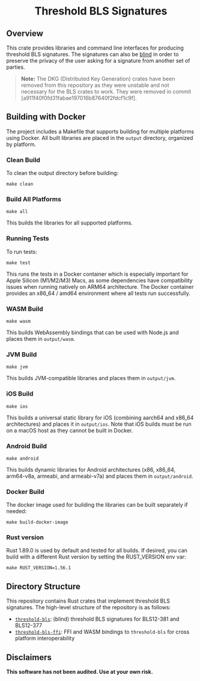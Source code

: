 <h1 align="center">Threshold BLS Signatures</h1>

## Overview

This crate provides libraries and command line interfaces for producing threshold BLS signatures. The signatures can also be [blind](https://en.wikipedia.org/wiki/Blind_signature) in order to preserve the privacy of the user asking for a signature from another set of parties. 

> **Note:** The DKG (Distributed Key Generation) crates have been removed from this repository as they were unstable and not necessary for the BLS crates to work. They were removed in commit [a911f40f0fd31fabae197016b87640f2fdcf1c9f].

## Building with Docker

The project includes a Makefile that supports building for multiple platforms using Docker. All built libraries are placed in the `output` directory, organized by platform.

### Clean Build

To clean the output directory before building:
```
make clean
```

### Build All Platforms
```
make all
```
This builds the libraries for all supported platforms.

### Running Tests

To run tests:
```
make test
```

This runs the tests in a Docker container which is especially important for Apple Silicon (M1/M2/M3) Macs, as some dependencies have compatibility issues when running natively on ARM64 architecture. The Docker container provides an x86_64 / amd64 environment where all tests run successfully.

### WASM Build
```
make wasm
```
This builds WebAssembly bindings that can be used with Node.js and places them in `output/wasm`.

### JVM Build
```
make jvm
```
This builds JVM-compatible libraries and places them in `output/jvm`.

### iOS Build
```
make ios
```
This builds a universal static library for iOS (combining aarch64 and x86_64 architectures) and places it in `output/ios`. Note that iOS builds must be run on a macOS host as they cannot be built in Docker.

### Android Build
```
make android
```
This builds dynamic libraries for Android architectures (x86, x86_64, arm64-v8a, armeabi, and armeabi-v7a) and places them in `output/android`.

### Docker Build

The docker image used for building the libraries can be built separately if needed:
```
make build-docker-image
```

### Rust version

Rust 1.89.0 is used by default and tested for all builds. If desired, you can build with a different Rust version by setting the RUST_VERSION env var:
``` 
make RUST_VERSION=1.56.1
```

## Directory Structure

This repository contains Rust crates that implement threshold BLS signatures. The high-level structure of the repository is as follows:

- [`threshold-bls`](crates/threshold-bls): (blind) threshold BLS signatures for BLS12-381 and BLS12-377
- [`threshold-bls-ffi`](crates/threshold-bls-ffi): FFI and WASM bindings to `threshold-bls` for cross platform interoperability

## Disclaimers

**This software has not been audited. Use at your own risk.**
